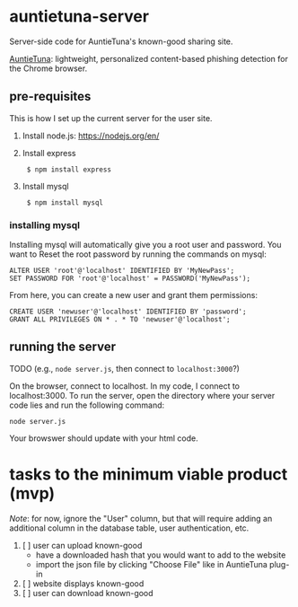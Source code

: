 # auntietuna-server

Server-side code for AuntieTuna's known-good sharing site.

[AuntieTuna](https://github.com/cardi/auntietuna): lightweight,
personalized content-based phishing detection for the Chrome browser.

## pre-requisites

This is how I set up the current server for the user site.

1. Install node.js: https://nodejs.org/en/
2. Install express

        $ npm install express

3. Install mysql

        $ npm install mysql

### installing mysql

Installing mysql will automatically give you a root user and password.
You want to Reset the root password by running the commands on mysql: 

```
ALTER USER 'root'@'localhost' IDENTIFIED BY 'MyNewPass';
SET PASSWORD FOR 'root'@'localhost' = PASSWORD('MyNewPass');
```

From here, you can create a new user and grant them permissions: 

```
CREATE USER 'newuser'@'localhost' IDENTIFIED BY 'password';
GRANT ALL PRIVILEGES ON * . * TO 'newuser'@'localhost';
```

## running the server

TODO (e.g., `node server.js`, then connect to `localhost:3000`?)

On the browser, connect to localhost. In my code, I connect to
localhost:3000. To run the server, open the directory where your server
code lies and run the following command: 

```
node server.js
```

Your browswer should update with your html code. 

# tasks to the minimum viable product (mvp)

_Note_: for now, ignore the "User" column, but that will require adding
an additional column in the database table, user authentication, etc.

1. [ ] user can upload known-good
   - have a downloaded hash that you would want to add to the website
   - import the json file by clicking "Choose File" like in AuntieTuna plug-in
2. [ ] website displays known-good
3. [ ] user can download known-good
